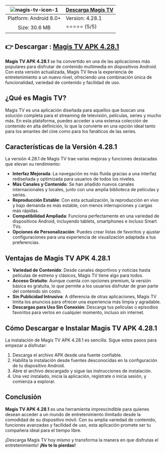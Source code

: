 |![magis-tv-icon-1](https://github.com/user-attachments/assets/ee6b2234-0ba3-4449-b0f7-2eaa8480c0cb)  | [Descarga Magis TV](https://apktodo.net/)  |
|:-------------------------------------------------:|-----------------------|
| Platform: Android 8.0+                       | Version: 4.28.1     |
| Size: 30.6 MB                                  | ⭐️⭐️⭐️⭐️⭐️ (5/5) |


##    👉 Descargar : [ Magis TV APK 4.28.1](https://apktodo.net/es/magis-tv-7/)


**Magis TV APK 4.28.1** se ha convertido en una de las aplicaciones más populares para disfrutar de contenido multimedia en dispositivos Android. Con esta versión actualizada, Magis TV lleva la experiencia de entretenimiento a un nuevo nivel, ofreciendo una combinación única de funcionalidad, variedad de contenido y facilidad de uso.

## ¿Qué es Magis TV?
Magis TV es una aplicación diseñada para aquellos que buscan una solución completa para el streaming de televisión, películas, series y mucho más. En esta plataforma, puedes acceder a una extensa colección de contenido en alta definición, lo que la convierte en una opción ideal tanto para los amantes del cine como para los fanáticos de las series.

## Características de la Versión 4.28.1
La versión 4.28.1 de Magis TV trae varias mejoras y funciones destacadas que elevan su rendimiento:

- **Interfaz Mejorada**: La navegación es más fluida gracias a una interfaz rediseñada y optimizada para usuarios de todos los niveles.
- **Más Canales y Contenido**: Se han añadido nuevos canales internacionales y locales, junto con una amplia biblioteca de películas y series.
- **Reproducción Estable**: Con esta actualización, la reproducción en vivo y bajo demanda es más estable, con menos interrupciones y cargas más rápidas.
- **Compatibilidad Ampliada**: Funciona perfectamente en una variedad de dispositivos Android, incluyendo tablets, smartphones e incluso Smart TVs.
- **Opciones de Personalización**: Puedes crear listas de favoritos y ajustar configuraciones para una experiencia de visualización adaptada a tus preferencias.

## Ventajas de Magis TV APK 4.28.1
- **Variedad de Contenido**: Desde canales deportivos y noticias hasta películas de estreno y clásicos, Magis TV tiene algo para todos.
- **Acceso Gratuito**: Aunque cuenta con opciones premium, la versión básica es gratuita, lo que permite a los usuarios disfrutar de gran parte del contenido sin costo.
- **Sin Publicidad Intrusiva**: A diferencia de otras aplicaciones, Magis TV limita los anuncios para ofrecer una experiencia más limpia y agradable.
- **Descargas para Uso Sin Conexión**: Descarga tus películas o episodios favoritos para verlos en cualquier momento, incluso sin internet.

## Cómo Descargar e Instalar Magis TV APK 4.28.1
La instalación de Magis TV APK 4.28.1 es sencilla. Sigue estos pasos para empezar a disfrutar:

1. Descarga el archivo APK desde una fuente confiable.
2. Habilita la instalación desde fuentes desconocidas en la configuración de tu dispositivo Android.
3. Abre el archivo descargado y sigue las instrucciones de instalación.
4. Una vez instalado, inicia la aplicación, regístrate o inicia sesión, y comienza a explorar.

## Conclusión
**Magis TV APK 4.28.1** es una herramienta imprescindible para quienes desean acceder a un mundo de entretenimiento ilimitado desde la comodidad de su dispositivo móvil. Con su amplia variedad de contenido, funciones avanzadas y facilidad de uso, esta aplicación promete ser tu compañera ideal para el tiempo libre.

¡Descarga Magis TV hoy mismo y transforma la manera en que disfrutas el entretenimiento! **¡No te lo pierdas!**
